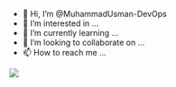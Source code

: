 - 👋 Hi, I’m @MuhammadUsman-DevOps
- 👀 I’m interested in ...
- 🌱 I’m currently learning ...
- 💞️ I’m looking to collaborate on ...
- 📫 How to reach me ...
<img src="https://img.shields.io/badge/WhatsApp-25D366?style=for-the-badge&logo=whatsapp&logoColor=white"/>
<!---
MuhammadUsman-DevOps/MuhammadUsman-DevOps is a ✨ special ✨ repository because its `README.md` (this file) appears on your GitHub profile.
You can click the Preview link to take a look at your changes.
--->
